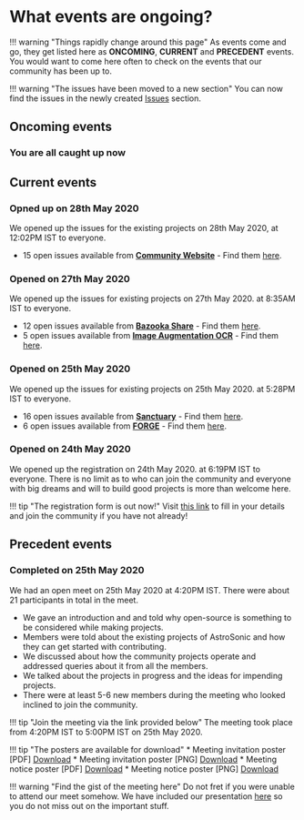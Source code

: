 # What events are ongoing?

!!! warning "Things rapidly change around this page"
    As events come and go, they get listed here as **ONCOMING**, **CURRENT** and **PRECEDENT** events. You would want to come here often to check on the events that our community has been up to.

!!! warning "The issues have been moved to a new section"
    You can now find the issues in the newly created [Issues](probs.md) section.

## Oncoming events

### You are all caught up now

## Current events

### Opned up on 28th May 2020
We opened up the issues for the existing projects on 28th May 2020, at 12:02PM IST to everyone.

* 15 open issues available from [**Community Website**](https://github.com/astrosonic/community-website/) - Find them [here](probs.md#community-website-15-issues-available).

### Opened on 27th May 2020
We opened up the issues for existing projects on 27th May 2020. at 8:35AM IST to everyone.

* 12 open issues available from [**Bazooka Share**](https://github.com/astrosonic/bazooka-share) - Find them [here](probs.md#bazooka-share-12-issues-available).
* 5 open issues available from [**Image Augmentation OCR**](https://github.com/astrosonic/Image-Augmentation-OCR) - Find them [here](probs.md#image-augmentation-ocr-5-issues-available).

### Opened on 25th May 2020
We opened up the issues for existing projects on 25th May 2020. at 5:28PM IST to everyone. 

* 16 open issues available from [**Sanctuary**](https://github.com/astrosonic/sanctuary) - Find them [here](probs.md#sanctuary-19-issues-available).
* 6 open issues available from [**FORGE**](https://github/astrosonic/forge) - Find them [here](probs.md#forge-6-issues-available).

### Opened on 24th May 2020
We opened up the registration on 24th May 2020. at 6:19PM IST to everyone. There is no limit as to who can join the community and everyone with big dreams and will to build good projects is more than welcome here.

!!! tip "The registration form is out now!"
    Visit [this link](https://forms.gle/i3FM5LyUVwC1jPwQ7) to fill in your details and join the community if you have not already!

## Precedent events

### Completed on 25th May 2020
We had an open meet on 25th May 2020 at 4:20PM IST. There were about 21 participants in total in the meet. 

* We gave an introduction and and told why open-source is something to be considered while making projects.
* Members were told about the existing projects of AstroSonic and how they can get started with contributing.
* We discussed about how the community projects operate and addressed queries about it from all the members.
* We talked about the projects in progress and the ideas for impending projects.
* There were at least 5-6 new members during the meeting who looked inclined to join the community.

!!! tip "Join the meeting via the link provided below"
    The meeting took place from 4:20PM IST to 5:00PM IST on 25th May 2020.

!!! tip "The posters are available for download"
    * Meeting invitation poster [PDF] [Download](pdfs/25May2020-Meet-1.pdf)
    * Meeting invitation poster [PNG] [Download](pics/25May2020-Meet-1.png)
    * Meeting notice poster [PDF] [Download](pdfs/25May2020-Meet-2.pdf)
    * Meeting notice poster [PNG] [Download](pics/25May2020-Meet-2.png)

!!! warning "Find the gist of the meeting here"
    Do not fret if you were unable to attend our meet somehow. We have included our presentation [here](pdfs/25May2020-Meet-Gist.pdf) so you do not miss out on the important stuff.
